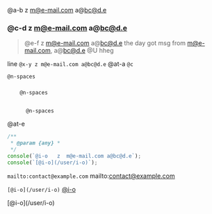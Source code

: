 @a-b z m@e-mail.com a@bc@d.e

### @c-d z m@e-mail.com a@bc@d.e

> @e-f z m@e-mail.com a@bc@d.e
> the day got msg from m@e-mail.com, a@bc@d.e @U
> hheg

line `@x-y z m@e-mail.com a@bc@d.e` @at-a `@c`

    @n-spaces

###

        @n-spaces

```

      @n-spaces
```

@at-e

```js
/**
 * @param {any} *
 */
console(`@i-o   z  m@e-mail.com a@bc@d.e`);
console(`[@i-o](/user/i-o)`);
```

`mailto:contact@example.com` mailto:contact@example.com

`[@i-o](/user/i-o)` [@i-o](/user/i-o)

<p>[@i-o](/user/i-o)</p>